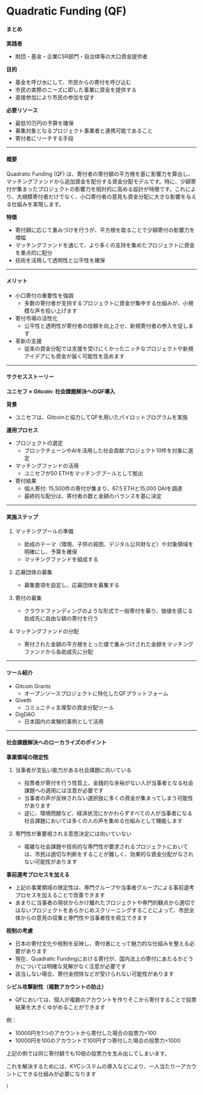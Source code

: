 # Quadratic Funding (QF)

#### まとめ

**実践者**
* 財団・基金・企業CSR部門・自治体等の大口資金提供者

**目的**
* 基金を呼び水にして、市民からの寄付を呼び込む
* 市民の実際のニーズに即した事業に資金を提供する
* 直接参加により市民の参加を促す

**必要リソース**
* 最低10万円の予算を確保
* 募集対象となるプロジェクト事業者と連携可能であること
* 寄付者にリーチする手段

***

#### 概要

Quadratic Funding (QF) は、寄付者の寄付額の平方根を基に影響力を算出し、マッチングファンドから追加資金を配分する資金分配モデルです。特に、少額寄付が集まったプロジェクトの影響力を相対的に高める設計が特徴です。これにより、大規模寄付者だけでなく、小口寄付者の意見も資金分配に大きな影響を与える仕組みを実現します。

**特徴**
* 寄付額に応じて重みづけを行うが、平方根を取ることで少額寄付の影響力を増幅
* マッチングファンドを通じて、より多くの支持を集めたプロジェクトに資金を重点的に配分
* 技術を活用して透明性と公平性を確保

***

#### メリット

* 小口寄付の重要性を強調
  * 多数の寄付者が支持するプロジェクトに資金が集中する仕組みが、小規模な声を拾い上げます
* 寄付市場の活性化
  * 公平性と透明性が寄付者の信頼を向上させ、新規寄付者の参入を促します
* 革新の支援
  * 従来の資金分配では支援を受けにくかったニッチなプロジェクトや新規アイデアにも資金が届く可能性を高めます

***

#### サクセスストーリー

**ユニセフ × Gitcoin: 社会課題解決へのQF導入**

**背景**
* ユニセフは、Gitcoinと協力してQFを用いたパイロットプログラムを実施

**運用プロセス**
* プロジェクトの選定
  * ブロックチェーンやAIを活用した社会貢献プロジェクト10件を対象に選定
* マッチングファンドの活用
  * ユニセフが50 ETHをマッチングプールとして拠出
* 寄付結果
  * 個人寄付: 15,500件の寄付が集まり、67.5 ETHと15,000 DAIを調達
  * 最終的な配分は、寄付者の数と金額のバランスを基に決定

***

#### 実施ステップ

1. マッチングプールの準備
   * 助成のテーマ（環境、子供の貧困、デジタル公共財など）や対象領域を明確にし、予算を確保
   * マッチングファンドを組成する

2. 応募団体の募集
   * 募集要項を設定し、応募団体を募集する

3. 寄付の募集
   * クラウドファンディングのような形式で一般寄付を募り、価値を感じる助成先に自由な額の寄付を行う

4. マッチングファンドの分配
   * 寄付された金額の平方根をとった値で重みづけされた金額をマッチングファンドから各助成先に分配

***

#### ツール紹介

* Gitcoin Grants
  * オープンソースプロジェクトに特化したQFプラットフォーム
* Giveth
  * コミュニティ主導型の資金分配ツール
* DigDAO
  * 日本国内の実験的事例として活用

***

#### 社会課題解決へのローカライズのポイント

**事業領域の限定性**

1. 当事者が支払い能力がある社会課題に向いている
   * 投票者が寄付を行う性質上、金銭的な余裕がない人が当事者となる社会課題への適用には注意が必要です
   * 当事者の声が反映されない選択肢に多くの資金が集まってしまう可能性があります
   * 逆に、環境問題など、経済状況にかかわらずすべての人が当事者になる社会課題においては多くの人の声を集める仕組みとして機能します

2. 専門性が重要視される意思決定には向いていない
   * 複雑な社会課題や技術的な専門性が要求されるプロジェクトにおいては、市民は適切な判断をすることが難しく、効果的な資金分配がなされない可能性があります

**事前選考プロセスを加える**
* 上記の事業領域の限定性は、専門グループや当事者グループによる事前選考プロセスを加えることで改善できます
* あまりに当事者の現状からかけ離れたプロジェクトや専門的観点から適切ではないプロジェクトをあらかじめスクリーニングすることによって、市民全体からの意見の収集と専門性や当事者性を両立できます

**税制の考慮**
* 日本の寄付文化や税制を反映し、寄付者にとって魅力的な仕組みを整える必要があります
* 現在、Quadratic Fundingにおける寄付が、国内法上の寄付にあたるかどうかについては明確な見解がなく注意が必要です
* 該当しない場合、寄付金控除などが受けられない可能性があります

**シビル攻撃耐性（複数アカウントの防止）**
* QFにおいては、個人が複数のアカウントを作りそこから寄付することで投票結果を大きくゆがめることができます

例：
* 10000円を1つのアカウントから寄付した場合の投票力=100
* 10000円を100のアカウントで100円ずつ寄付した場合の投票力=1000

上記の例では同じ寄付額でも10倍の投票力を生み出してしまいます。

これを解決するためには、KYCシステムの導入などにより、一人当たり一アカウントにできる仕組みが必要になります

\
